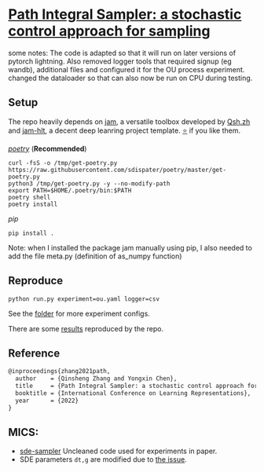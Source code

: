 # [Path Integral Sampler: a stochastic control approach for sampling](https://arxiv.org/abs/2111.15141)
some notes: The code is adapted so that it will run on later versions of pytorch lightning. Also removed logger tools that required signup (eg wandb), additional files and configured it for the OU process experiment. changed the dataloader so that can also now be run on CPU during testing.

## Setup

The repo heavily depends on [jam](https://github.com/qsh-zh/jam), a versatile toolbox developed by [Qsh.zh](https://github.com/qsh-zh) and [jam-hlt](https://github.com/qsh-zh/jam), a decent deep leanring project template. [⭐️](https://github.com/qsh-zh/jam) if you like them.

*[poetry](https://python-poetry.org/)* (**Recommended**)
```shell
curl -fsS -o /tmp/get-poetry.py https://raw.githubusercontent.com/sdispater/poetry/master/get-poetry.py
python3 /tmp/get-poetry.py -y --no-modify-path
export PATH=$HOME/.poetry/bin:$PATH
poetry shell
poetry install
```

*pip*
```shell
pip install .
```
Note: when I installed the package jam manually using pip, I also needed to add the file meta.py (definition of as_numpy function) 


## Reproduce

```
python run.py experiment=ou.yaml logger=csv
```

See the [folder](configs/experiment) for more experiment configs.

There are some [results](https://wandb.ai/qinsheng/pub_pis?workspace=user-qinsheng) reproduced by the repo.

## Reference

```tex
@inproceedings{zhang2021path,
  author    = {Qinsheng Zhang and Yongxin Chen},
  title     = {Path Integral Sampler: a stochastic control approach for sampling},
  booktitle = {International Conference on Learning Representations},
  year      = {2022}
}
```

## MICS:

- [sde-sampler](https://gitlab.com/qsh.zh/sde-sampler/-/tree/rings) Uncleaned code used for experiments in paper.
- SDE parameters `dt,g` are modified due to [the issue](https://github.com/google-research/torchsde/issues/109).
